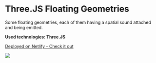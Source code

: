 # Three.JS Floating Geometries

Some floating geometries, each of them having a spatial sound attached and being emitted.

<b>Used technologies: Three.JS</b>

[Deployed on Netlify - Check it out](https://geometries-deep-space.netlify.app/)

![](three.gif)
